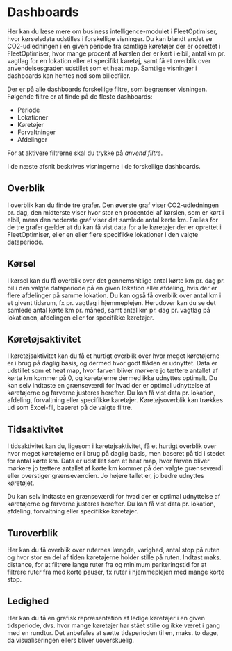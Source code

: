 # Dashboards #
Her kan du læse mere om business intelligence-modulet i FleetOptimiser, hvor kørselsdata udstilles i forskellige visninger. Du kan blandt andet se CO2-udledningen i en given periode fra samtlige køretøjer der er oprettet i FleetOptimiser, hvor mange procent af kørslen der er kørt i elbil, antal km pr. vagtlag for en lokation eller et specifikt køretøj, samt få et overblik over anvendelsesgraden udstillet som et heat map. Samtlige visninger i dashboards kan hentes ned som billedfiler. 

Der er på alle dashboards forskellige filtre, som begrænser visningen. Følgende filtre er at finde på de fleste dashboards: 
- Periode
- Lokationer
- Køretøjer
- Forvaltninger
- Afdelinger

For at aktivere filtrerne skal du trykke på _anvend filtre_. 

I de næste afsnit beskrives visningerne i de forskellige dashboards. 

## Overblik ##
I overblik kan du finde tre grafer. Den øverste graf viser CO2-udledningen pr. dag, den midterste viser hvor stor en procentdel af kørslen, som er kørt i elbil, mens den nederste graf viser det samlede antal kørte km. Fælles for de tre grafer gælder at du kan få vist data for alle køretøjer der er oprettet i FleetOptimiser, eller en eller flere specifikke lokationer i den valgte dataperiode.

## Kørsel ##
I kørsel kan du få overblik over det gennemsnitlige antal kørte km pr. dag pr. bil i den valgte dataperiode på en given lokation eller afdeling, hvis der er flere afdelinger på samme lokation. Du kan også få overblik over antal km i et givent tidsrum, fx pr. vagtlag i hjemmeplejen. Herudover kan du se det samlede antal kørte km pr. måned, samt antal km pr. dag pr. vagtlag på lokationen, afdelingen eller for specifikke køretøjer.

## Køretøjsaktivitet ##
I køretøjsaktivitet kan du få et hurtigt overblik over hvor meget køretøjerne er i brug på daglig basis, og dermed hvor godt flåden
er udnyttet. Data er udstillet som et heat map, hvor  farven bliver mørkere jo tættere antallet af kørte km kommer på 0, og køretøjerne dermed ikke udnyttes optimalt. Du kan selv indtaste en grænseværdi for hvad der er optimal udnyttelse af køretøjerne og farverne justeres herefter. Du kan få vist data pr. lokation, afdeling, forvaltning eller specifikke køretøjer. Køretøjsoverblik kan trækkes ud som Excel-fil, baseret på de valgte filtre.

## Tidsaktivitet ##
I tidsaktivitet kan du, ligesom i køretøjsaktivitet, få et hurtigt overblik over hvor meget køretøjerne er i brug på daglig basis, men baseret på tid i stedet for antal kørte km. Data er udstillet som et heat map, hvor farven bliver mørkere jo tættere antallet af kørte km kommer på den valgte grænseværdi eller overstiger grænseværdien. Jo højere tallet er, jo bedre udnyttes køretøjet.

Du kan selv indtaste en grænseværdi for hvad der er optimal udnyttelse af køretøjerne og farverne justeres herefter. Du kan få vist data pr. lokation, afdeling, forvaltning eller specifikke køretøjer.

## Turoverblik ##
Her kan du få overblik over ruternes længde, varighed, antal stop på ruten og hvor stor en del af tiden køretøjerne holder stille på ruten. Indtast maks. distance, for at filtrere lange ruter fra og minimum parkeringstid for at filtrere ruter fra med korte pauser, fx ruter i hjemmeplejen med mange korte stop.

## Ledighed ##
Her kan du få en grafisk repræsentation af ledige køretøjer i en given tidsperiode, dvs. hvor mange køretøjer har stået stille og ikke været i gang med en rundtur. Det anbefales at sætte tidsperioden til en, maks. to dage, da visualiseringen ellers bliver uoverskuelig.
